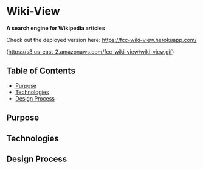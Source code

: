 # Wiki-View
**A search engine for Wikipedia articles**

Check out the deployed version here: https://fcc-wiki-view.herokuapp.com/

(https://s3.us-east-2.amazonaws.com/fcc-wiki-view/wiki-view.gif)

## Table of Contents 
- [Purpose](#purpose)
- [Technologies](#technologies)
- [Design Process](#design-process)

## Purpose



## Technologies



## Design Process
